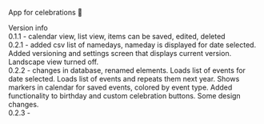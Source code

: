 App for celebrations 🎉

Version info <br>
0.1.1 - calendar view, list view, items can be saved, edited, deleted <br>
0.2.1 - added csv list of namedays, nameday is displayed for date selected.  <br>
Added versioning and settings screen that displays current version. Landscape view turned off. <br>
0.2.2 - changes in database, renamed elements. Loads list of events for date selected. Loads list of events and repeats them next year. Shows markers in calendar for saved events, colored by event type. Added functionality to birthday and custom celebration buttons. Some design changes. <br>
0.2.3 - 
